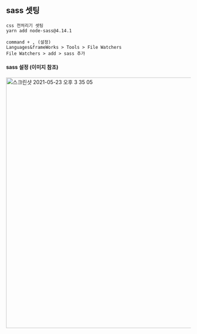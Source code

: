 ## sass 셋팅

~~~
css 전처리기 셋팅
yarn add node-sass@4.14.1

command + , (설정)
Languages&frameWorks > Tools > File Watchers
File Watchers > add > sass 추가 
~~~

#### sass 설정 (이미지 참조)
<img width="682" alt="스크린샷 2021-05-23 오후 3 35 05" src="https://user-images.githubusercontent.com/38008152/119250671-a4fa5300-bbdc-11eb-91fa-a29f0a23dea2.png">
